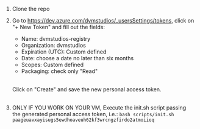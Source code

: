 1. Clone the repo
2. Go to https://dev.azure.com/dvmstudios/_usersSettings/tokens, click on "+ New Token" and fill out the fields:
    - Name: dvmstudios-registry
    - Organization: dvmstudios
    - Expiration (UTC): Custom defined
    - Date: choose a date no later than six months
    - Scopes: Custom defined
    - Packaging: check only "Read" <br><br>
    
    Click on "Create" and save the new personal access token. <br><br>

3. ONLY IF YOU WORK ON YOUR VM, Execute the init.sh script passing the generated personal access token, i.e.:
    `bash scripts/init.sh paageuavxayisugs5ewdhoaveuh62kf3wrcngzfirdo2atmoiioq`
